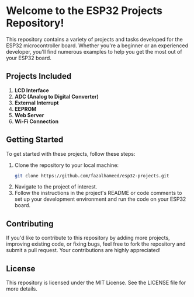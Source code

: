 
Welcome to the ESP32 Projects Repository!
=========================================

This repository contains a variety of projects and tasks developed for the ESP32 microcontroller board. Whether you're a beginner or an experienced developer, you'll find numerous examples to help you get the most out of your ESP32 board.

## Projects Included

1. **LCD Interface**
2. **ADC (Analog to Digital Converter)**
3. **External Interrupt**
4. **EEPROM**
5. **Web Server**
6. **Wi-Fi Connection**

## Getting Started

To get started with these projects, follow these steps:

1. Clone the repository to your local machine:
   ```sh
   git clone https://github.com/fazalhameed/esp32-projects.git

2. Navigate to the project of interest.
3. Follow the instructions in the project's README or code comments to set up your development environment and run the code on your ESP32 board.
## Contributing

If you'd like to contribute to this repository by adding more projects, improving existing code, or fixing bugs, feel free to fork the repository and submit a pull request. Your contributions are highly appreciated!

## License

This repository is licensed under the MIT License. See the LICENSE file for more details.
